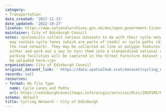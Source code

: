 ```yaml
---
category:
- Transportation
date_created: '2017-11-13'
date_updated: '2022-10-27'
license: https://www.nationalarchives.gov.uk/doc/open-government-licence/version/3/
maintainer: City of Edinburgh Council
notes: <p>Councils collect various datasets to do with their cycle network. These
  may contain cycle lanes (which are parts of roads) or cycle paths (distinct from
  the road network). They may be collected as line or polygon features. We'll accept
  either and work out a way to turn them into a standardised national dataset. Cycle
  parking facilities will be captured in the Street Furniture dataset and should not
  be uploaded here.</p>
organization: City of Edinburgh Council
original_dataset_link: ' https://data.spatialhub.scot/dataset/cycling_network-ce'
records: null
resources:
- format: No file type
  name: Cycle Lanes and Paths
  url: https://edinburghcouncilmaps.info/arcgis/services/Misc/INSPIRE/MapServer/WFSServer?
schema: default
title: Cycling Network - City of Edinburgh
---
```

